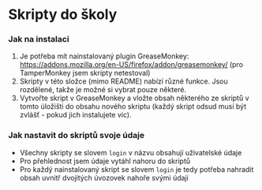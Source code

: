 # Skripty do školy

### Jak na instalaci
1. Je potřeba mít nainstalovaný plugin GreaseMonkey: <a href="https://addons.mozilla.org/en-US/firefox/addon/greasemonkey/">https://addons.mozilla.org/en-US/firefox/addon/greasemonkey/</a> (pro TamperMonkey jsem skripty netestoval)
2. Skripty v této složce (mimo README) nabízí různé funkce. Jsou rozdělené, takže je možné si vybrat pouze některé.
3. Vytvořte skript v GreaseMonkey a vložte obsah některého ze skriptů v tomto úložišti do obsahu nového skriptu (každý skript odsud musí být zvlášť - pokud jich instalujete víc).

### Jak nastavit do skriptů svoje údaje
- Všechny skripty se slovem `login` v názvu obsahují uživatelské údaje
- Pro přehlednost jsem údaje vytáhl nahoru do skriptů
- Pro každý nainstalovaný skript se slovem `login` je tedy potřeba nahradit obsah uvnitř dvojitých úvozovek nahoře svými údaji

